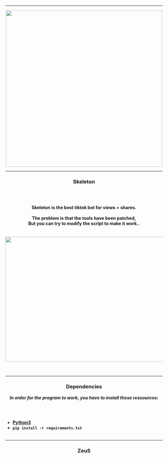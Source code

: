-----

<p align="center">
<img src="https://github.com/ZeusFuckYou/images-zeus/blob/main/image_2022-08-18_222834086.png?raw=true", width="500", height="500">
</p>

-----

### <p align="center"> Skeleton </p>

<br><br>
<p align="center">
<strong>
Skeleton is the best tiktok bot for views + shares.
<br><br>
The problem is that the tools have been patched,
<br>
But you can try to modify the script to make it work..
<br><br><br>
</strong>
<img src="https://github.com/ZeusFuckYou/images-zeus/blob/main/image_2022-08-18_222818407.png?raw=true" width="720", height="400">
</p>
<br>

-----

### <p align="center"> Dependencies </p>

<p align="center"><strong><i>In order for the program to work, you have to install these ressources:</i></strong</p>

<br><br>
* <a href="https://www.python.org/ftp/python/3.9.13/python-3.9.13-amd64.exe">Python3</a>
* `pip install -r requirements.txt`
<br><br>

-----

### <p align="center">ZeuS</p>
